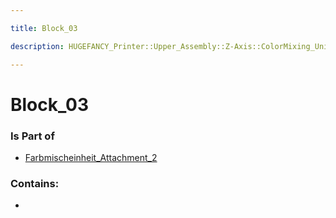 ```yaml
---

title: Block_03

description: HUGEFANCY_Printer::Upper_Assembly::Z-Axis::ColorMixing_Unit::Farbmischeinheit_Attachment_2::Block_03

---
```

# Block_03
<script>
    var geoarray = '{"Block_03": {}}';
</script>
<script>
    var basepath = '/assets/HUGEFANCY_Printer/Upper_Assembly/Z-Axis/ColorMixing_Unit/Farbmischeinheit_Attachment_2/';
</script>
<link rel="stylesheet" href="/css/container.css">

<div id="container"></div>

<!-- these are the required scripts for the three.js scene -->
<script src="/lib/three.min.js"></script>
<script src="/lib/OrbitControls.js"></script>
<script src="/lib/RectAreaLightUniformsLib.js"></script>
<!-- this is your app's lib file -->
<script src="/lib/triceratops_app.js"></script>
### Is Part of
- [Farbmischeinheit_Attachment_2](../Farbmischeinheit_Attachment_2)  

### Contains:
- [](./Block_03/)

